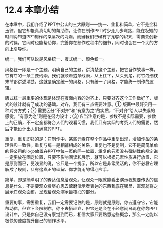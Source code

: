 # 12.4  本章小结

在本章中，我们介绍了PPT中公认的三大原则——统一、重复和简单，它不是金科玉律，但它却能真真切切的帮助你，让你在制作PPT时少走几步弯路，能在极短的时间内知道PPT制作的深层次的内涵。而当我们已经有了足够的积累，需要去创新的时候，它同时也能帮助你，完善你在制作过程中的细节，同时也会在一个大的方向上引导你。

统一，我们可以说是风格统一、版式统一、颜色统一。

风格统一即是一个主题，明确自己的主题，讲清楚这个主题，把它当作故事一样，它有它的一条主要线索，我们就顺着这条线索，从上往下，从头到尾，将它的细枝末节都讲述清楚，这就是确定统一的风格，只有统一了风格，才能统一制作的逻辑。

版式统一最重要的体现是体现在版面内容的对齐上，只要对齐这个工作做好了，版式的设计就有了成功的基础。对齐，我们有三点需要注意。① 版面中最好只用一种对齐方式；② 需要区分“不对齐”和“有意为之”的实质，“不对齐”给人以失误的感觉，“有意为之”则是在努力设计；③ 应当注意的是，参数不是实际需要，参数上的正确，不一定全都符合人们的观看习惯，我们只有实际的考究人们的需要，然后才能设计出人们满意的PPT。

重复，重复即指的是：在制作中，某些元素在整个作品中重复出现，增加作品的条理性和一致性。重复与统一是相辅相成的关系，重复也不是复制，它不是简简单单的将公司的logo放置在PPT中每一页的同一位置，重复的元素没有强制性的规定说一定要放在固定位置，只要不影响阅读和展示，就可以根据元素性质进行放置，它是原则而已，更浅显的说，它只是一个提示，所以它是非常灵活的，你不必将它理解成了规则，只有这真正的理解，你才能用的得心应手。

简单，即是简单明了的传达信息给观众。让观众一眼就能看出演示者想要传达的信息是什么，不需要观众费尽心思去琢磨演示者表达的东西到底在哪里，直观就将之展示在观众面前，呈现给观众演示最核心的部分。

重要的事，需要重复，我们一定需要记住的是，原则就是原则，你去遵守它，它能帮助你，但它不会限制你，你不去搭理它，但它还是会在不经意间出现在你的PPT设计中，只是你自己没有察觉到而已，相信大家只要熟悉这些概念，那么一定能以极快的速度提升自己的制作水平。

